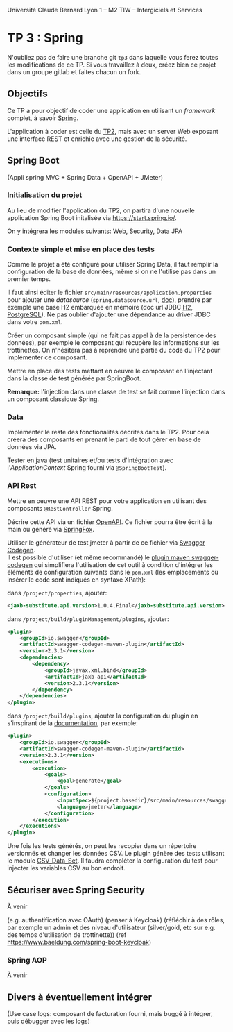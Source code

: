Université Claude Bernard Lyon 1 – M2 TIW – Intergiciels et Services

# TP 3 : Spring

N'oubliez pas de faire une branche git `tp3` dans laquelle vous ferez toutes les modifications de ce TP.
Si vous travaillez à deux, créez bien ce projet dans un groupe gitlab et faites chacun un fork.

## Objectifs

Ce TP a pour objectif de coder une application en utilisant un _framework_ complet, à savoir [Spring](https://spring.io).

L'application à coder est celle du [TP2](../tp2/README.md), mais avec un server Web exposant une interface REST et enrichie avec une gestion de la sécurité.

## Spring Boot 

(Appli spring MVC + Spring Data + OpenAPI + JMeter)

### Initialisation du projet

Au lieu de modifier l'application du TP2, on partira d'une nouvelle application Spring Boot initalisée via https://start.spring.io/.

On y intégrera les modules suivants: Web, Security, Data JPA


### Contexte simple et mise en place des tests

Comme le projet a été configuré pour utiliser Spring Data, il faut remplir la configuration de la base de données, même si on ne l'utilise pas dans un premier temps.

Il faut ainsi éditer le fichier `src/main/resources/application.properties` pour ajouter une _datasource_ (`spring.datasource.url`, [doc](https://docs.spring.io/spring-boot/docs/2.2.0.RELEASE/reference/html/appendix-application-properties.html#data-properties)), prendre par exemple une base H2 embarquée en mémoire (doc url JDBC [H2](http://h2database.com/html/features.html#in_memory_databases), [PostgreSQL](https://jdbc.postgresql.org/documentation/head/connect.html)).
Ne pas oublier d'ajouter une dépendance au driver JDBC dans votre `pom.xml`.

Créer un composant simple (qui ne fait pas appel à de la persistence des données), par exemple le composant qui récupère les informations sur les trottinettes.
On n'hésitera pas à reprendre une partie du code du TP2 pour implémenter ce composant.

Mettre en place des tests mettant en oeuvre le composant en l'injectant dans la classe de test générée par SpringBoot.

**Remarque:** l'injection dans une classe de test se fait comme l'injection dans un composant classique Spring.

### Data

Implémenter le reste des fonctionalités décrites dans le TP2.
Pour cela créera des composants en prenant le parti de tout gérer en base de données via JPA.

Tester en java (test unitaires et/ou tests d'intégration avec l'_ApplicationContext_ Spring fourni via `@SpringBootTest`).

### API Rest

Mettre en oeuvre une API REST pour votre application en utilisant des composants `@RestController` Spring.

Décrire cette API via un fichier [OpenAPI](https://swagger.io/specification/). 
Ce fichier pourra être écrit à la main ou généré via [SpringFox](http://springfox.github.io/springfox/docs/current/).

Utiliser le générateur de test jmeter à partir de ce fichier via [Swagger Codegen](https://swagger.io/tools/swagger-codegen/).  
Il est possible d'utiliser (et même recommandé) le [plugin maven swagger-codegen](https://github.com/swagger-api/swagger-codegen/tree/master/modules/swagger-codegen-maven-plugin) qui simplifiera l'utilisation de cet outil à condition d'intégrer les éléments de configuration suivants dans le `pom.xml` (les emplacements où insérer le code sont indiqués en syntaxe XPath):

dans `/project/properties`, ajouter:
```xml
<jaxb-substitute.api.version>1.0.4.Final</jaxb-substitute.api.version>
```

dans `/project/build/pluginManagement/plugins`, ajouter:
```xml
<plugin>
    <groupId>io.swagger</groupId>
    <artifactId>swagger-codegen-maven-plugin</artifactId>
    <version>2.3.1</version>
    <dependencies>
        <dependency>
            <groupId>javax.xml.bind</groupId>
            <artifactId>jaxb-api</artifactId>
            <version>2.3.1</version>
        </dependency>
    </dependencies>
</plugin>
```

dans `/project/build/plugins`, ajouter la configuration du plugin en s'inspirant de la [documentation](https://github.com/swagger-api/swagger-codegen/blob/master/modules/swagger-codegen-maven-plugin/README.md), par exemple:
```xml
<plugin>
    <groupId>io.swagger</groupId>
    <artifactId>swagger-codegen-maven-plugin</artifactId>
    <version>2.3.1</version>
    <executions>
        <execution>
            <goals>
                <goal>generate</goal>
            </goals>
            <configuration>
                <inputSpec>${project.basedir}/src/main/resources/swagger.yaml</inputSpec>
                <language>jmeter</language>
            </configuration>
        </execution>
    </executions>
</plugin>
```

Une fois les tests générés, on peut les recopier dans un répertoire versionnés et changer les données CSV.
Le plugin génère des tests utilisant le module [CSV_Data_Set](https://jmeter.apache.org/usermanual/component_reference.html#CSV_Data_Set_Config). 
Il faudra compléter la configuration du test pour injecter les variables CSV au bon endroit.


## Sécuriser avec Spring Security

À venir

(e.g. authentification avec OAuth)
(penser à Keycloak)
(réfléchir à des rôles, par exemple un admin et des niveau d'utilisateur (silver/gold, etc sur e.g. des temps d'utilisation de trottinette))
(ref https://www.baeldung.com/spring-boot-keycloak)

### Spring AOP

À venir

## Divers à éventuellement intégrer

(Use case logs: composant de facturation fourni, mais buggé à intégrer, puis débugger avec les logs)

